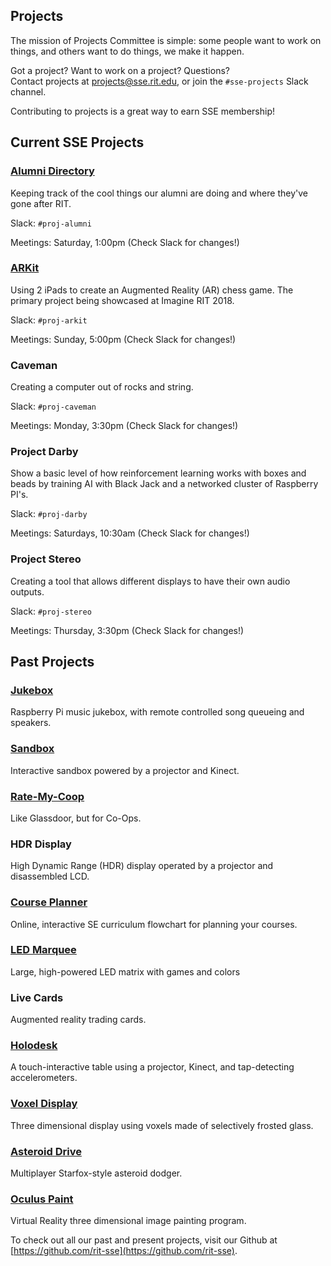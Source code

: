 Projects
-------------------
The mission of Projects Committee is simple: some people want to work on things,
and others want to do things, we make it happen.

Got a project? Want to work on a project? Questions?  
Contact projects at <projects@sse.rit.edu>, or join the `#sse-projects` Slack channel.

Contributing to projects is a great way to earn SSE membership!

Current SSE Projects
--------------------

### [Alumni Directory](https://github.com/rit-sse/sse-alumni)

Keeping track of the cool things our alumni are doing and where they've gone after RIT.

Slack: `#proj-alumni`

Meetings: Saturday, 1:00pm (Check Slack for changes!)

### [ARKit](https://github.com/TuckerBMorgan/ProjARKit)

Using 2 iPads to create an Augmented Reality (AR) chess game. The primary project being showcased at Imagine RIT 2018. 

Slack: `#proj-arkit`

Meetings: Sunday, 5:00pm (Check Slack for changes!)

### Caveman

Creating a computer out of rocks and string.

Slack: `#proj-caveman`

Meetings: Monday, 3:30pm (Check Slack for changes!)

### Project Darby

Show a basic level of how reinforcement learning works with boxes and beads by training AI with Black Jack and a networked cluster of Raspberry PI's.

Slack: `#proj-darby`

Meetings: Saturdays, 10:30am (Check Slack for changes!)

### Project Stereo

Creating a tool that allows different displays to have their own audio outputs.

Slack: `#proj-stereo`

Meetings: Thursday, 3:30pm (Check Slack for changes!)

Past Projects
-------------
### [Jukebox](https://github.com/rit-sse/Jukebox)

Raspberry Pi music jukebox, with remote controlled song queueing and speakers.

### [Sandbox](https://github.com/rit-sse/libfreenect2)

Interactive sandbox powered by a projector and Kinect.

### [Rate-My-Coop](https://github.com/rit-sse/RateMyCoop)

Like Glassdoor, but for Co-Ops.

### HDR Display

High Dynamic Range (HDR) display operated by a projector and disassembled LCD.

### [Course Planner](https://github.com/rit-sse/CoursePlanner)

Online, interactive SE curriculum flowchart for planning your courses.

### [LED Marquee](https://github.com/rit-sse/led-marquee)

Large, high-powered LED matrix with games and colors

### Live Cards

Augmented reality trading cards.

### [Holodesk](https://github.com/rit-sse/holo-desk)

A touch-interactive table using a projector, Kinect, and tap-detecting accelerometers.

### [Voxel Display](https://github.com/rit-sse/Voxel-Display)

Three dimensional display using voxels made of selectively frosted glass.

### [Asteroid Drive](https://github.com/rit-sse/shoot-it)

Multiplayer Starfox-style asteroid dodger.

### [Oculus Paint](https://github.com/rit-sse/OculusPaint)

Virtual Reality three dimensional image painting program.

To check out all our past and present projects, visit our Github at [https://github.com/rit-sse](https://github.com/rit-sse).

